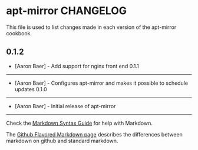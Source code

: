 apt-mirror CHANGELOG
====================

This file is used to list changes made in each version of the apt-mirror cookbook.

0.1.2
-----
- [Aaron Baer] - Add support for nginx front end
0.1.1
-----
- [Aaron Baer] - Configures apt-mirror and makes it possible to schedule updates
0.1.0
-----
- [Aaron Baer] - Initial release of apt-mirror

- - -
Check the [Markdown Syntax Guide](http://daringfireball.net/projects/markdown/syntax) for help with Markdown.

The [Github Flavored Markdown page](http://github.github.com/github-flavored-markdown/) describes the differences between markdown on github and standard markdown.
